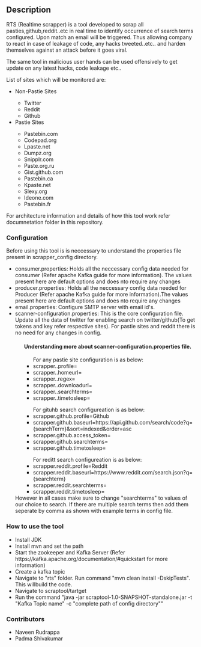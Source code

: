 <h2>Description</h2>
RTS (Realtime scrapper) is a tool developed to scrap all pasties,github,reddit..etc in real time to identify occurrence of search terms configured. Upon match an email will be triggered. Thus allowing company to react in case of leakage of code, any hacks tweeted..etc.. and harden themselves against an attack before it goes viral.

The same tool in malicious user hands can be used offensively to get update on any latest hacks, code leakage etc..

List of sites which will be monitored are:
<ul>
<li>Non-Pastie Sites</li>
<ul>
<li>Twitter</li>
<li>Reddit</li>
<li>Github</li>
</ul>
<li>Pastie Sites</li>
<ul>
<li>Pastebin.com</li>
<li>Codepad.org</li>
<li>Lpaste.net</li>
<li>Dumpz.org</li>
<li>Snipplr.com</li>
<li>Paste.org.ru</li>
<li>Gist.github.com</li>
<li>Pastebin.ca</li>
<li>Kpaste.net</li>
<li>Slexy.org</li>
<li>Ideone.com</li>
<li>Pastebin.fr</li>
</ul>
</ul>
For architecture information and details of how this tool work refer documnetation folder in this repository.

<h3>Configuration</h3>

Before using this tool is is neccessary to understand the properties file present in scrapper_config directory.  
<ul>
<li>consumer.properties: Holds all the neccessary config data needed for consumer (Refer apache Kafka guide for more information). The values present here are default options and does nto require any changes</li>  
<li>producer.properties: Holds all the neccessary config data needed for Producer (Refer apache Kafka guide for more information).The values present here are default options and does nto require any changes</li>  
<li>email.properties: Configure SMTP server with email id's.</li>  
<li>scanner-configuration.properties: This is the core configuration file. Update all the data of twitter for enabling search on twitter/github(To get tokens and key refer respective sites). For  pastie sites and reddit there is no need for any changes in config.</li>  
<ul>
<h4>Understanding more about scanner-configuration.properties file.</h4>
<ul>
For any pastie site configuration is as below:
<li>scrapper.<pastie name>.profile=<Pastie profile name></li>
<li>scrapper.<pastie name>.homeurl=<URL from where pastie ids a extracted></li>
<li>scrapper.<pastie name>.regex=<Regex to fetch pastie ids></li>
<li>scrapper.<pastie name>.downloadurl= <URL to get information about each apstie></li>
<li>scrapper.<pastie name>.searchterms=<Mention terms to be searched seperated by comma></li>
<li>scrapper.<pastie name>.timetosleep=<Time for which pastie thread will sleep before fetching pastie ids again></li>
</ul>
<ul>
For gituhb search configureation is as below:
<li>scrapper.github.profile=Github</li>
<li>scrapper.github.baseurl=https://api.github.com/search/code?q={searchTerm}&sort=indexed&order=asc</li>
<li>scrapper.github.access_token=<Get your own github access token></li>
<li>scrapper.github.searchterms=<Mention terms to be searched seperated by comma></li>
<li>scrapper.github.timetosleep=<Time for which github thred should sleep before searching again></li>
</ul>

<ul>
For reditt search configureation is as below:
<li>scrapper.reddit.profile=Reddit</li>
<li>scrapper.reddit.baseurl=https://www.reddit.com/search.json?q={searchterm}</li>
<li>scrapper.reddit.searchterms=<Mention terms to be searched seperated by comma></li>
<li>scrapper.reddit.timetosleep=<Time for which github thred should sleep before searching again></li>
</ul>
</ul>
However in all cases make sure to change "searchterms" to values of our choice to search. If there are multiple search terms then add them seperate by comma as shown with example terms in config file.
</ul>

<h3>How to use the tool</h3> 
<ul>
<li>Install JDK</li> 
<li>Install mvn and set the path</li> 
<li>Start the zookeeper and Kafka Server (Refer https://kafka.apache.org/documentation/#quickstart for more information) </li>    
<li>Create a kafka topic </li> 
<li>Navigate to "rts" folder. Run command "mvn clean install -DskipTests". This willbuild the code.</li> 
<li>Navigate to scraptool/tartget  </li> 
<li>Run the command "java -jar scraptool-1.0-SNAPSHOT-standalone.jar -t "Kafka Topic name" -c "complete path of config directory"" </li>   
</ul>

<h3>Contributors</h3>
<ul>
<li>Naveen Rudrappa </li>                                                                                                              
<li>Padma Shivakumar</li> 
</ul>
